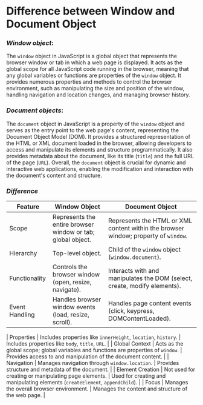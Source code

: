 # Difference between Window and Document Object

### *Window object*:
The `window` object in JavaScript is a global object that represents the browser window or tab in which a web page is displayed. It acts as the global scope for all JavaScript code running in the browser, meaning that any global variables or functions are properties of the `window` object. It provides numerous properties and methods to control the browser environment, such as manipulating the size and position of the window, handling navigation and location changes, and managing browser history.

### *Document objects*:
The `document` object in JavaScript is a property of the `window` object and serves as the entry point to the web page's content, representing the Document Object Model (DOM). It provides a structured representation of the HTML or XML document loaded in the browser, allowing developers to access and manipulate its elements and structure programmatically. It also provides metadata about the document, like its title (`title`) and the full URL of the page (`URL`). Overall, the `document` object is crucial for dynamic and interactive web applications, enabling the modification and interaction with the document's content and structure.

### *Difference*

|Feature            |    Window Object                                  |    Document Object                       |
|-------------------|---------------------------------------------------|------------------------------------------|
| Scope               | Represents the entire browser window or tab; global object. | Represents the HTML or XML content within the browser window; property of `window`. |
| Hierarchy           | Top-level object.                            | Child of the `window` object (`window.document`). |
| Functionality       | Controls the browser window (open, resize, navigate). | Interacts with and manipulates the DOM (select, create, modify elements). |
| Event Handling      | Handles browser window events (load, resize, scroll). | Handles page content events (click, keypress, DOMContentLoaded). |

| Properties          | Includes properties like `innerHeight`, `location`, `history`. | Includes properties like `body`, `title`, `URL`. |
| Global Context      | Acts as the global scope; global variables and functions are properties of `window`. | Provides access to and manipulation of the document content. |
| Navigation          | Manages navigation through `window.location`. | Provides structure and metadata of the document. |
| Element Creation    | Not used for creating or manipulating page elements. | Used for creating and manipulating elements (`createElement`, `appendChild`). |
| Focus               | Manages the overall browser environment.     | Manages the content and structure of the web page. |

